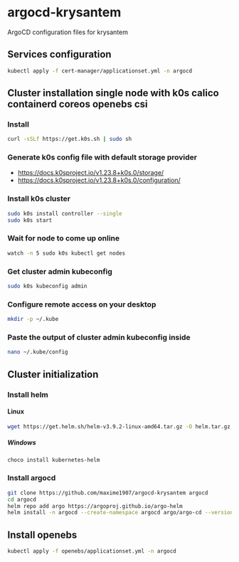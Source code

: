# argocd-krysantem

ArgoCD configuration files for krysantem

## Services configuration

```bash
kubectl apply -f cert-manager/applicationset.yml -n argocd
```

## Cluster installation single node with k0s calico containerd coreos openebs csi

### Install
```bash
curl -sSLf https://get.k0s.sh | sudo sh
```

### Generate k0s config file with default storage provider
- https://docs.k0sproject.io/v1.23.8+k0s.0/storage/
- https://docs.k0sproject.io/v1.23.8+k0s.0/configuration/

### Install k0s cluster
```bash
sudo k0s install controller --single
sudo k0s start
```

### Wait for node to come up online
```bash
watch -n 5 sudo k0s kubectl get nodes
```

### Get cluster admin kubeconfig
```bash
sudo k0s kubeconfig admin
```

### Configure remote access on your desktop
```bash
mkdir -p ~/.kube
```
### Paste the output of cluster admin kubeconfig inside
```bash
nano ~/.kube/config
```

## Cluster initialization
###  Install helm
#### Linux
```bash
wget https://get.helm.sh/helm-v3.9.2-linux-amd64.tar.gz -O helm.tar.gz && tar -xvf helm.tar.gz && sudo cp linux-amd64/helm /usr/local/bin/helm && chmod +x /usr/local/bin/helm
```
##### Windows
```bash
choco install kubernetes-helm
```

### Install argocd
```bash
git clone https://github.com/maxime1907/argocd-krysantem argocd
cd argocd
helm repo add argo https://argoproj.github.io/argo-helm
helm install -n argocd --create-namespace argocd argo/argo-cd --version 5.27.3 --values argocd/clusters/k0s-krysantem.yml
```

## Install openebs
```bash
kubectl apply -f openebs/applicationset.yml -n argocd
```
